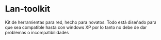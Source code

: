 # Lan-toolkit
Kit de herramientas para red, hecho para novatos.
Todo está diseñado para que sea compatible hasta con windows XP
por lo tanto no debe de dar problemas o incompatibilidades

